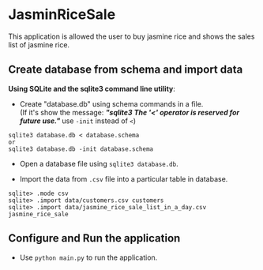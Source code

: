 # JasminRiceSale

This application is allowed the user to buy jasmine rice and shows the sales list of jasmine rice.

## Create database from schema and import data

**Using SQLite and the sqlite3 command line utility**:  

- Create "database.db" using schema commands in a file.  
  (If it's show the message: ***"sqlite3 The '<' operator is reserved for future use."*** use `-init` instead of `<`)
``` 
sqlite3 database.db < database.schema 
or
sqlite3 database.db -init database.schema 
```

- Open a database file using ```sqlite3 database.db```.  


- Import the data from `.csv` file into a particular table in database.
```
sqlite> .mode csv
sqlite> .import data/customers.csv customers
sqlite> .import data/jasmine_rice_sale_list_in_a_day.csv jasmine_rice_sale 
```

## Configure and Run the application  

 - Use `python main.py` to run the application.
